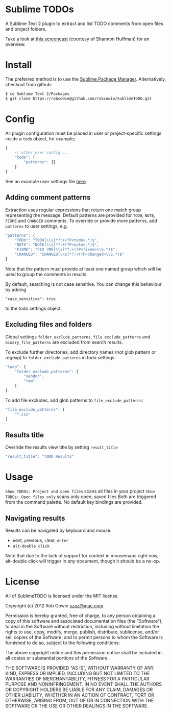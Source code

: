# Sublime TODOs

A Sublime Text 2 plugin to extract and list TODO comments from open files and 
project folders.

Take a look at [this screencast](http://webdesign.tutsplus.com/tutorials/applications/quick-tip-streamline-your-todo-lists-in-sublime-text-2/) (courtesy of Shannon Huffman) for an overview.


# Install

The preferred method is to use the [Sublime Package Manager](http://wbond.net/sublime_packages/package_control). Alternatively, checkout from github:

```sh
$ cd Sublime Text 2/Packages
$ git clone https://robcowie@github.com/robcowie/SublimeTODO.git
```

# Config

All plugin configuration must be placed in user or project-specific settings inside a `todo` object, for example;

```javascript
{
    // other user config ...
    "todo": {
        "patterns": {}
    }
}
```

See an example user settings file [here](https://gist.github.com/2049887).


## Adding comment patterns

Extraction uses regular expressions that return one match group 
representing the message. Default patterns are provided for `TODO`, `NOTE`, `FIXME` 
and `CHANGED` comments.
To override or provide more patterns, add `patterns` to user settings, e.g.

```javascript
"patterns": {
    "TODO": "TODO[\\s]*?:+(?P<todo>.*)$",
    "NOTE": "NOTE[\\s]*?:+(?P<note>.*)$",
    "FIXME": "FIX ?ME[\\s]*?:+(?P<fixme>\\S.*)$",
    "CHANGED": "CHANGED[\\s]*?:+(?P<changed>\\S.*)$"
}
```

Note that the pattern _must_ provide at least one named group which will be used to group the comments in results.

By default, searching is not case sensitive. You can change this behaviour by adding 

    "case_sensitive": true

to the todo settings object.


## Excluding files and folders

Global settings `folder_exclude_patterns`, `file_exclude_patterns` and `binary_file_patterns` are excluded from search results.

To exclude further directories, add directory names (not glob pattern or regexp) to `folder_exclude_patterns` in todo settings:

```javascript
"todo": {
    "folder_exclude_patterns": [
        "vendor", 
        "tmp"
    ]
}
```

To add file excludes, add glob patterns to `file_exclude_patterns`:

```javascript
"file_exclude_patterns": [
    "*.css"
]
```


## Results title

Override the results view title by setting `result_title`

```javascript
"result_title": "TODO Results"
```

# Usage

`Show TODOs: Project and open files` scans all files in your project
`Show TODOs: Open files only` scans only open, saved files
Both are triggered from the command palette. No default key bindings are provided.

## Navigating results

Results can be navigated by keyboard and mouse:

 * `n`ext, `p`revious, `c`lear, `enter`
 * `alt-double click`

 Note that due to the lack of support for context in mousemaps right now,
 alt-double click will trigger in _any_ document, though it should be a no-op.

# License

All of SublimeTODO is licensed under the MIT license.

Copyright (c) 2012 Rob Cowie <szaz@mac.com>

Permission is hereby granted, free of charge, to any person obtaining a copy of this software and associated documentation files (the "Software"), to deal in the Software without restriction, including without limitation the rights to use, copy, modify, merge, publish, distribute, sublicense, and/or sell copies of the Software, and to permit persons to whom the Software is furnished to do so, subject to the following conditions:

The above copyright notice and this permission notice shall be included in all copies or substantial portions of the Software.

THE SOFTWARE IS PROVIDED "AS IS", WITHOUT WARRANTY OF ANY KIND, EXPRESS OR IMPLIED, INCLUDING BUT NOT LIMITED TO THE WARRANTIES OF MERCHANTABILITY, FITNESS FOR A PARTICULAR PURPOSE AND NONINFRINGEMENT. IN NO EVENT SHALL THE AUTHORS OR COPYRIGHT HOLDERS BE LIABLE FOR ANY CLAIM, DAMAGES OR OTHER LIABILITY, WHETHER IN AN ACTION OF CONTRACT, TORT OR OTHERWISE, ARISING FROM, OUT OF OR IN CONNECTION WITH THE SOFTWARE OR THE USE OR OTHER DEALINGS IN THE SOFTWARE.